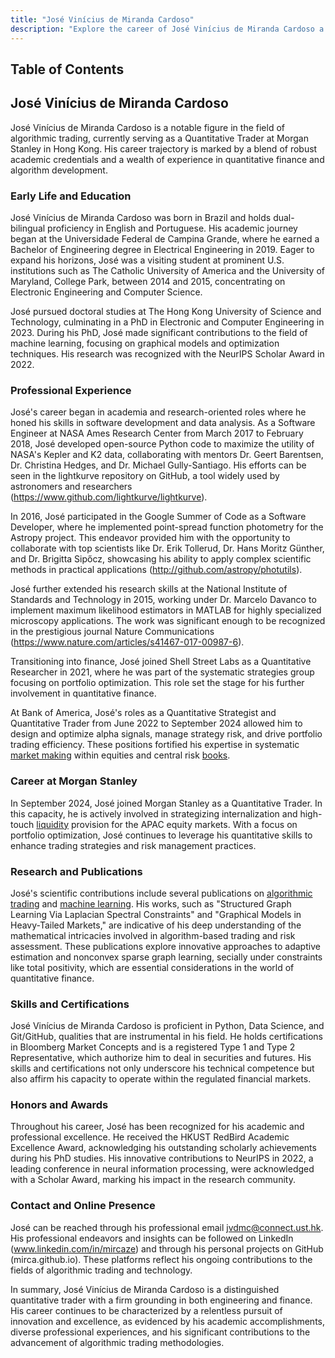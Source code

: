 ```yaml
---
title: "José Vinícius de Miranda Cardoso"
description: "Explore the career of José Vinícius de Miranda Cardoso a leading figure in algorithmic trading and Quantitative Trader at Morgan Stanley in Hong Kong."
---
```




## Table of Contents

## José Vinícius de Miranda Cardoso

José Vinícius de Miranda Cardoso is a notable figure in the field of algorithmic trading, currently serving as a Quantitative Trader at Morgan Stanley in Hong Kong. His career trajectory is marked by a blend of robust academic credentials and a wealth of experience in quantitative finance and algorithm development.

### Early Life and Education

José Vinícius de Miranda Cardoso was born in Brazil and holds dual-bilingual proficiency in English and Portuguese. His academic journey began at the Universidade Federal de Campina Grande, where he earned a Bachelor of Engineering degree in Electrical Engineering in 2019. Eager to expand his horizons, José was a visiting student at prominent U.S. institutions such as The Catholic University of America and the University of Maryland, College Park, between 2014 and 2015, concentrating on Electronic Engineering and Computer Science.

José pursued doctoral studies at The Hong Kong University of Science and Technology, culminating in a PhD in Electronic and Computer Engineering in 2023. During his PhD, José made significant contributions to the field of machine learning, focusing on graphical models and optimization techniques. His research was recognized with the NeurIPS Scholar Award in 2022.

### Professional Experience

José's career began in academia and research-oriented roles where he honed his skills in software development and data analysis. As a Software Engineer at NASA Ames Research Center from March 2017 to February 2018, José developed open-source Python code to maximize the utility of NASA's Kepler and K2 data, collaborating with mentors Dr. Geert Barentsen, Dr. Christina Hedges, and Dr. Michael Gully-Santiago. His efforts can be seen in the lightkurve repository on GitHub, a tool widely used by astronomers and researchers (https://www.github.com/lightkurve/lightkurve).

In 2016, José participated in the Google Summer of Code as a Software Developer, where he implemented point-spread function photometry for the Astropy project. This endeavor provided him with the opportunity to collaborate with top scientists like Dr. Erik Tollerud, Dr. Hans Moritz Günther, and Dr. Brigitta Sipőcz, showcasing his ability to apply complex scientific methods in practical applications (http://github.com/astropy/photutils).

José further extended his research skills at the National Institute of Standards and Technology in 2015, working under Dr. Marcelo Davanco to implement maximum likelihood estimators in MATLAB for highly specialized microscopy applications. The work was significant enough to be recognized in the prestigious journal Nature Communications (https://www.nature.com/articles/s41467-017-00987-6).

Transitioning into finance, José joined Shell Street Labs as a Quantitative Researcher in 2021, where he was part of the systematic strategies group focusing on portfolio optimization. This role set the stage for his further involvement in quantitative finance.

At Bank of America, José's roles as a Quantitative Strategist and Quantitative Trader from June 2022 to September 2024 allowed him to design and optimize alpha signals, manage strategy risk, and drive portfolio trading efficiency. These positions fortified his expertise in systematic [market making](/wiki/market-making) within equities and central risk [books](/wiki/algo-trading-books).

### Career at Morgan Stanley

In September 2024, José joined Morgan Stanley as a Quantitative Trader. In this capacity, he is actively involved in strategizing internalization and high-touch [liquidity](/wiki/liquidity-risk-premium) provision for the APAC equity markets. With a focus on portfolio optimization, José continues to leverage his quantitative skills to enhance trading strategies and risk management practices.

### Research and Publications

José's scientific contributions include several publications on [algorithmic trading](/wiki/algorithmic-trading) and [machine learning](/wiki/machine-learning). His works, such as "Structured Graph Learning Via Laplacian Spectral Constraints" and "Graphical Models in Heavy-Tailed Markets," are indicative of his deep understanding of the mathematical intricacies involved in algorithm-based trading and risk assessment. These publications explore innovative approaches to adaptive estimation and nonconvex sparse graph learning, secially under constraints like total positivity, which are essential considerations in the world of quantitative finance.

### Skills and Certifications

José Vinícius de Miranda Cardoso is proficient in Python, Data Science, and Git/GitHub, qualities that are instrumental in his field. He holds certifications in Bloomberg Market Concepts and is a registered Type 1 and Type 2 Representative, which authorize him to deal in securities and futures. His skills and certifications not only underscore his technical competence but also affirm his capacity to operate within the regulated financial markets.

### Honors and Awards

Throughout his career, José has been recognized for his academic and professional excellence. He received the HKUST RedBird Academic Excellence Award, acknowledging his outstanding scholarly achievements during his PhD studies. His innovative contributions to NeurIPS in 2022, a leading conference in neural information processing, were acknowledged with a Scholar Award, marking his impact in the research community.

### Contact and Online Presence

José can be reached through his professional email jvdmc@connect.ust.hk. His professional endeavors and insights can be followed on LinkedIn (www.linkedin.com/in/mircaze) and through his personal projects on GitHub (mirca.github.io). These platforms reflect his ongoing contributions to the fields of algorithmic trading and technology.

In summary, José Vinícius de Miranda Cardoso is a distinguished quantitative trader with a firm grounding in both engineering and finance. His career continues to be characterized by a relentless pursuit of innovation and excellence, as evidenced by his academic accomplishments, diverse professional experiences, and his significant contributions to the advancement of algorithmic trading methodologies.